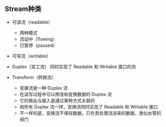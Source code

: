 ## Stream种类

- 可读流（readable）
  * 两种模式
  * 流动中（flowing）
  * 已暂停（paused）


- 可写流（writable）


- Duplex（双工流）
  同时实现了 Readable 和 Writable 接口的流

- Transform（转换流）
  * 变换流是一种 Duplex 流
  * 在读写过程中可以修改和变换数据的 Duplex 流
  * 它的输出与输入是通过某种方式关联的
  * 和所有 Duplex 流一样，变换流同时实现了 Readable 和 Writable 接口
  * 不一样的是，变换流不保存数据。只负责处理流进来的数据，类似水管的阀门
